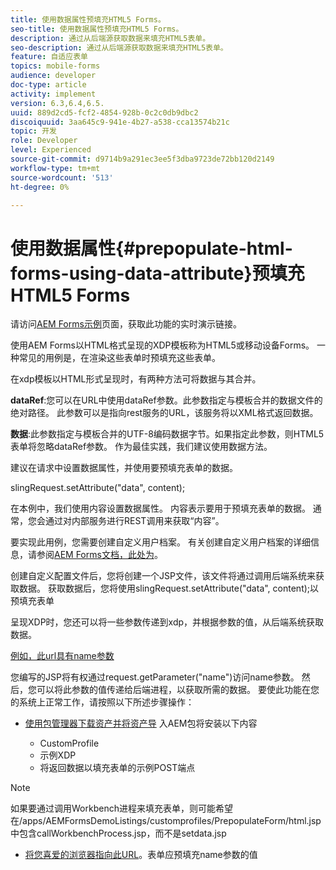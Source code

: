 ```yaml
---
title: 使用数据属性预填充HTML5 Forms。
seo-title: 使用数据属性预填充HTML5 Forms。
description: 通过从后端源获取数据来填充HTML5表单。
seo-description: 通过从后端源获取数据来填充HTML5表单。
feature: 自适应表单
topics: mobile-forms
audience: developer
doc-type: article
activity: implement
version: 6.3,6.4,6.5.
uuid: 889d2cd5-fcf2-4854-928b-0c2c0db9dbc2
discoiquuid: 3aa645c9-941e-4b27-a538-cca13574b21c
topic: 开发
role: Developer
level: Experienced
source-git-commit: d9714b9a291ec3ee5f3dba9723de72bb120d2149
workflow-type: tm+mt
source-wordcount: '513'
ht-degree: 0%

---
```



# 使用数据属性{#prepopulate-html-forms-using-data-attribute}预填充HTML5 Forms

请访问[AEM Forms示例](https://forms.enablementadobe.com/content/samples/samples.html?query=0)页面，获取此功能的实时演示链接。

使用AEM Forms以HTML格式呈现的XDP模板称为HTML5或移动设备Forms。 一种常见的用例是，在渲染这些表单时预填充这些表单。

在xdp模板以HTML形式呈现时，有两种方法可将数据与其合并。

**dataRef**:您可以在URL中使用dataRef参数。此参数指定与模板合并的数据文件的绝对路径。 此参数可以是指向rest服务的URL，该服务将以XML格式返回数据。

**数据**:此参数指定与模板合并的UTF-8编码数据字节。如果指定此参数，则HTML5表单将忽略dataRef参数。 作为最佳实践，我们建议使用数据方法。

建议在请求中设置数据属性，并使用要预填充表单的数据。

slingRequest.setAttribute(&quot;data&quot;, content);

在本例中，我们使用内容设置数据属性。 内容表示要用于预填充表单的数据。 通常，您会通过对内部服务进行REST调用来获取“内容”。

要实现此用例，您需要创建自定义用户档案。 有关创建自定义用户档案的详细信息，请参阅[AEM Forms文档，此处为](https://helpx.adobe.com/aem-forms/6/html5-forms/custom-profile.html)。

创建自定义配置文件后，您将创建一个JSP文件，该文件将通过调用后端系统来获取数据。 获取数据后，您将使用slingRequest.setAttribute(&quot;data&quot;, content);以预填充表单

呈现XDP时，您还可以将一些参数传递到xdp，并根据参数的值，从后端系统获取数据。

[例如，此url具有name参数](http://localhost:4502/content/dam/formsanddocuments/PrepopulateMobileForm.xdp/jcr:content?name=john)

您编写的JSP将有权通过request.getParameter(&quot;name&quot;)访问name参数。 然后，您可以将此参数的值传递给后端进程，以获取所需的数据。
要使此功能在您的系统上正常工作，请按照以下所述步骤操作：

* [使用包管理器下载资产并将资产导](assets/prepopulatemobileform.zip)
入AEM包将安装以下内容

   * CustomProfile
   * 示例XDP
   * 将返回数据以填充表单的示例POST端点

>[!NOTE]
>
>如果要通过调用Workbench进程来填充表单，则可能希望在/apps/AEMFormsDemoListings/customprofiles/PrepopulateForm/html.jsp中包含callWorkbenchProcess.jsp，而不是setdata.jsp

* [将您喜爱的浏览器指向此URL](http://localhost:4502/content/dam/formsanddocuments/PrepopulateMobileForm.xdp/jcr:content?name=Adobe%20Systems)。表单应预填充name参数的值
